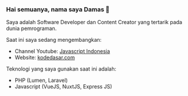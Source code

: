 ### Hai semuanya, nama saya Damas 👋 

Saya adalah Software Developer dan Content Creator yang tertarik pada dunia pemrograman.

Saat ini saya sedang mengembangkan:
- Channel Youtube: [Javascript Indonesia](https://www.youtube.com/channel/UCoAyv7fY3qEElFvulEmRN0A/about)
- Website: [kodedasar.com](https://kodedasar.com)

Teknologi yang saya gunakan saat ini adalah:
- PHP (Lumen, Laravel)
- Javascript (VueJS, NuxtJS, Express JS)

